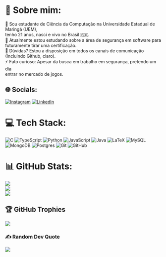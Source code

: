 <!--
**marcosoliveira-hub/marcosoliveira-hub** is a ✨ _special_ ✨ repository because its `README.md` (this file) appears on your GitHub profile.

Here are some ideas to get you started:

- 🔭 I’m currently working on ...
- 🌱 I’m currently learning ...
- 👯 I’m looking to collaborate on ...
- 🤔 I’m looking for help with ...
- 💬 Ask me about ...
- 📫 How to reach me: ...
- 😄 Pronouns: ...
- ⚡ Fun fact: ...
-->
# 💫 Sobre mim:
🔭 Sou estudante de Ciência da Computação na Universidade Estadual de Maringá (UEM),<br>tenho 21 anos, nasci e vivo no Brasil 🇧🇷.<br>🌱 Atualmente estou estudando sobre a área de segurança em software para<br>futuramente tirar uma certificação.<br>💬 Dúvidas? Estou a disposição em todos os canais de comunicação <br>(Incluindo Github, claro).<br>⚡ Fato curioso: Apesar da busca em trabalho em segurança, pretendo um dia<br>entrar no mercado de jogos.

## 🌐 Socials:
[![Instagram](https://img.shields.io/badge/Instagram-%23E4405F.svg?logo=Instagram&logoColor=white)](https://instagram.com/_0marcosoliveira) [![LinkedIn](https://img.shields.io/badge/LinkedIn-%230077B5.svg?logo=linkedin&logoColor=white)](https://linkedin.com/in/marcos-vinicius-de-oliveira-aa2609200/) 

# 💻 Tech Stack:
![C](https://img.shields.io/badge/c-%2300599C.svg?style=for-the-badge&logo=c&logoColor=white) ![TypeScript](https://img.shields.io/badge/typescript-%23007ACC.svg?style=for-the-badge&logo=typescript&logoColor=white) ![Python](https://img.shields.io/badge/python-3670A0?style=for-the-badge&logo=python&logoColor=ffdd54) ![JavaScript](https://img.shields.io/badge/javascript-%23323330.svg?style=for-the-badge&logo=javascript&logoColor=%23F7DF1E) ![Java](https://img.shields.io/badge/java-%23ED8B00.svg?style=for-the-badge&logo=openjdk&logoColor=white) ![LaTeX](https://img.shields.io/badge/latex-%23008080.svg?style=for-the-badge&logo=latex&logoColor=white) ![MySQL](https://img.shields.io/badge/mysql-4479A1.svg?style=for-the-badge&logo=mysql&logoColor=white) ![MongoDB](https://img.shields.io/badge/MongoDB-%234ea94b.svg?style=for-the-badge&logo=mongodb&logoColor=white) ![Postgres](https://img.shields.io/badge/postgres-%23316192.svg?style=for-the-badge&logo=postgresql&logoColor=white) ![Git](https://img.shields.io/badge/git-%23F05033.svg?style=for-the-badge&logo=git&logoColor=white) ![GitHub](https://img.shields.io/badge/github-%23121011.svg?style=for-the-badge&logo=github&logoColor=white)
# 📊 GitHub Stats:
![](https://github-readme-stats.vercel.app/api?username=marcosoliveira-hub&theme=shadow_blue&hide_border=false&include_all_commits=true&count_private=false)<br/>
![](https://github-readme-streak-stats.herokuapp.com/?user=marcosoliveira-hub&theme=shadow_blue&hide_border=false)<br/>
![](https://github-readme-stats.vercel.app/api/top-langs/?username=marcosoliveira-hub&theme=shadow_blue&hide_border=false&include_all_commits=true&count_private=false&layout=compact)

## 🏆 GitHub Trophies
![](https://github-profile-trophy.vercel.app/?username=marcosoliveira-hub&theme=radical&no-frame=false&no-bg=false&margin-w=4)

### ✍️ Random Dev Quote
![](https://quotes-github-readme.vercel.app/api?type=horizontal&theme=radical)

<!-- Proudly created with GPRM ( https://gprm.itsvg.in ) -->
